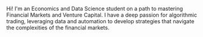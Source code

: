 Hi! I'm an Economics and Data Science student on a path to mastering Financial Markets and Venture Capital. I have a deep passion for algorithmic trading, leveraging data and automation to develop strategies that navigate the complexities of the financial markets.
